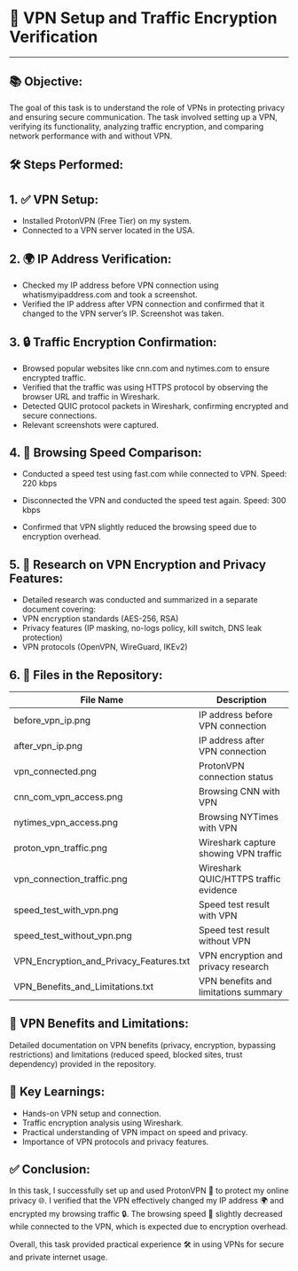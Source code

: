 # 🚀 VPN Setup and Traffic Encryption Verification

----

## 📚 Objective:
The goal of this task is to understand the role of VPNs in protecting privacy and ensuring secure communication. The task involved setting up a VPN, verifying its functionality, analyzing traffic encryption, and comparing network performance with and without VPN.

## 🛠️ Steps Performed:

## 1. ✅ VPN Setup:

- Installed ProtonVPN (Free Tier) on my system.
- Connected to a VPN server located in the USA.


## 2. 🌍 IP Address Verification:
   
- Checked my IP address before VPN connection using whatismyipaddress.com and took a screenshot.
- Verified the IP address after VPN connection and confirmed that it changed to the VPN server’s IP. Screenshot was taken.

## 3. 🔒 Traffic Encryption Confirmation:
   
- Browsed popular websites like cnn.com and nytimes.com to ensure encrypted traffic.
- Verified that the traffic was using HTTPS protocol by observing the browser URL and traffic in Wireshark.
- Detected QUIC protocol packets in Wireshark, confirming encrypted and secure connections.
- Relevant screenshots were captured.

## 4. 📶 Browsing Speed Comparison:
   
- Conducted a speed test using fast.com while connected to VPN.
  Speed: 220 kbps

- Disconnected the VPN and conducted the speed test again.
  Speed: 300 kbps

- Confirmed that VPN slightly reduced the browsing speed due to encryption overhead.

## 5. 📝 Research on VPN Encryption and Privacy Features:

- Detailed research was conducted and summarized in a separate document covering:
- VPN encryption standards (AES-256, RSA)
- Privacy features (IP masking, no-logs policy, kill switch, DNS leak protection)
- VPN protocols (OpenVPN, WireGuard, IKEv2)

## 6. 📂 Files in the Repository:

| File Name                          | Description                              |
|------------------------------------|------------------------------------------|
| before_vpn_ip.png                  | IP address before VPN connection         |
| after_vpn_ip.png                   | IP address after VPN connection          |
| vpn_connected.png                  | ProtonVPN connection status              |
| cnn_com_vpn_access.png             | Browsing CNN with VPN                    |
| nytimes_vpn_access.png             | Browsing NYTimes with VPN                |
| proton_vpn_traffic.png             | Wireshark capture showing VPN traffic    |
| vpn_connection_traffic.png         | Wireshark QUIC/HTTPS traffic evidence    |
| speed_test_with_vpn.png            | Speed test result with VPN               |
| speed_test_without_vpn.png         | Speed test result without VPN            |
| VPN_Encryption_and_Privacy_Features.txt | VPN encryption and privacy research  |
| VPN_Benefits_and_Limitations.txt   | VPN benefits and limitations summary     |

## 📖 VPN Benefits and Limitations:
Detailed documentation on VPN benefits (privacy, encryption, bypassing restrictions) and limitations (reduced speed, blocked sites, trust dependency) provided in the repository.

## 🔗 Key Learnings:
- Hands-on VPN setup and connection.
- Traffic encryption analysis using Wireshark.
- Practical understanding of VPN impact on speed and privacy.
- Importance of VPN protocols and privacy features.
  
## ✅ Conclusion:
In this task, I successfully set up and used ProtonVPN 🔐 to protect my online privacy 🌐. I verified that the VPN effectively changed my IP address 🌍 and encrypted my browsing traffic 🔒. The browsing speed 📶 slightly decreased while connected to the VPN, which is expected due to encryption overhead.

Overall, this task provided practical experience 🛠️ in using VPNs for secure and private internet usage.


